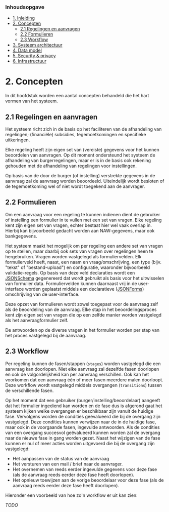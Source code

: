 ### Inhoudsopgave
* [1. Inleiding](1.%20Inleiding.md)
* [2. Concepten](#2-concepten)
  * [2.1 Regelingen en aanvragen](#21-regelingen-en-aanvragen)
  * [2.2 Formulieren](#22-formulieren)
  * [2.3 Workflow](#23-workflow)
* [3. Systeem architectuur](3.%20Systeem%20architectuur.md)
* [4. Data model](4.%20Data%20model.md)
* [5. Security & privacy](5.%20Security%20en%20privacy)
* [6. Infrastructuur](6.%20Infrastructuur.md)

# 2. Concepten
In dit hoofdstuk worden een aantal concepten behandeld die het hart vormen van het systeem.

## 2.1 Regelingen en aanvragen
Het systeem richt zich in de basis op het faciliteren van de afhandeling van regelingen; (financiële) subsidies,
tegemoetkomingen en specifieke uitkeringen. 

Elke regeling heeft zijn eigen set van (vereiste) gegevens voor het
kunnen beoordelen van aanvragen. Op dit moment ondersteund het systeem de afhandeling van burgerregelingen, maar
er is in de basis ook rekening gehouden met de afhandeling van regelingen voor instellingen. 

Op basis van de door de burger (of instelling) verstrekte gegevens in de aanvraag zal de aanvraag worden beoordeeld. 
Uiteindelijk wordt besloten of de tegemoetkoming wel of niet wordt toegekend aan de aanvrager. 

## 2.2 Formulieren
Om een aanvraag voor een regeling te kunnen indienen dient de gebruiker of instelling een formulier in te vullen met
een set van vragen. Elke regeling kent zijn eigen set van vragen, echter bestaat hier wel vaak overlap in. Hierbij
kan bijvoorbeeld gedacht worden aan NAW-gegevens, maar ook bankgegevens. 

Het systeem maakt het mogelijk om per regeling een andere set van vragen op te stellen, maar daarbij ook sets van 
vragen over regelingen heen te hergebruiken. Vragen worden vastgelegd als formuliervelden. Elk formulierveld heeft, 
naast, een naam en vraag/omschrijving, een type (bijv. "tekst" of "bestand-upload") en configuratie, waaronder
bijvoorbeeld validatie-regels. Op basis van deze veld declaraties wordt een [JSONSchema](https://json-schema.org) 
gegenereerd dat wordt gebruikt als basis voor het uitwisselen van formulier data. Formuliervelden kunnen daarnaast 
vrij in de user-interface worden geplaatst middels een declaratieve ([JSONForms](https://jsonforms.io)) omschrijving 
van de user-interface. 

Deze opzet van formulieren wordt zowel toegepast voor de aanvraag zelf als de beoordeling van de aanvraag. Elke
stap in het beoordelingsproces kent zijn eigen set van vragen die op een zelfde manier worden vastgelegd als
het aanvraagformulier zelf. 

De antwoorden op de diverse vragen in het formulier worden per stap van het proces vastgelegd bij de aanvraag.

## 2.3 Workflow
Per regeling kunnen de fasen/stappen (`stages`) worden vastgelegd die een aanvraag kan doorlopen. Niet elke aanvraag zal
dezelfde fasen doorlopen en ook de volgordelijkheid kan per aanvraag verschillen. Ook kan het voorkomen dat een aanvraag 
één of meer fasen meerdere malen doorloopt. Deze workflow wordt vastgelegd middels overgangen (`transitions`) tussen de 
verschillende fasen.

Op het moment dat een gebruiker (burger/instelling/beoordelaar) aangeeft dat het formulier ingediend kan worden en de
fase dus is afgerond gaat het systeem kijken welke overgangen er beschikbaar zijn vanuit de huidige fase. Vervolgens
worden de condities geëvalueerd die bij de overgang zijn vastgelegd. Deze condities kunnen verwijzen naar de in de 
huidige fase, maar ook in de voorgaande fasen, ingevulde antwoorden. Als de condities van een overgang succesvol
geëvalueerd kunnen worden zal de overgang naar de nieuwe fase in gang worden gezet. Naast het wijzigen van de fase
kunnen er nul of meer acties worden uitgevoerd die bij de overgang zijn vastgelegd:

* Het aanpassen van de status van de aanvraag
* Het versturen van een mail / brief naar de aanvrager.
* Het overnemen van reeds eerder ingevulde gegevens voor deze fase
  (als de aanvraag reeds eerder deze fase heeft doorlopen).
* Het opnieuw toewijzen aan de vorige beoordelaar voor deze fase
  (als de aanvraag reeds eerder deze fase heeft doorlopen).

Hieronder een voorbeeld van hoe zo'n workflow er uit kan zien:

*TODO*






